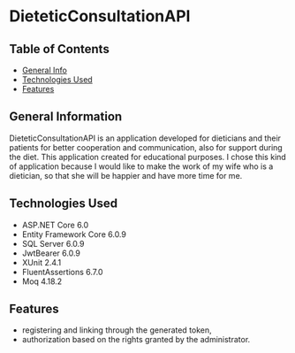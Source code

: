 # DieteticConsultationAPI

## Table of Contents
* [General Info](#general-information)
* [Technologies Used](#technologies-used)
* [Features](#features)

## General Information
DieteticConsultationAPI is an application developed for dieticians and their patients for better cooperation and communication, also for support during the diet. This application created for educational purposes. I chose this kind of application because I would like to make the work of my wife who is a dietician, so that she will be happier and have more time for me.

## Technologies Used
- ASP.NET Core 6.0
- Entity Framework Core 6.0.9
- SQL Server 6.0.9
- JwtBearer 6.0.9
- XUnit 2.4.1
- FluentAssertions 6.7.0 
- Moq 4.18.2

## Features
- registering and linking through the generated token,
- authorization based on the rights granted by the administrator.




